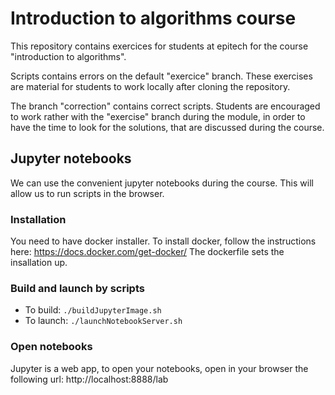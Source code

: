 # Introduction to algorithms course
This repository contains exercices for students at epitech for the course
"introduction to algorithms".

Scripts contains errors on the default "exercice" branch. These exercises are
material for students to work locally after cloning the repository.

The branch "correction" contains correct scripts. Students are encouraged to
work rather with the "exercise" branch during the module, in order to have the
time to look for the solutions, that are discussed during the course.

## Jupyter notebooks
We can use the convenient jupyter notebooks during the course. 
This will allow us to run scripts in the browser.

### Installation
You need to have docker installer.
To install docker, follow the instructions here: https://docs.docker.com/get-docker/
The dockerfile sets the insallation up.

### Build and launch by scripts
-   To build: ```./buildJupyterImage.sh```
-   To launch: ```./launchNotebookServer.sh```

### Open notebooks
Jupyter is a web app, to open your notebooks, open in your browser the following url:
http://localhost:8888/lab
